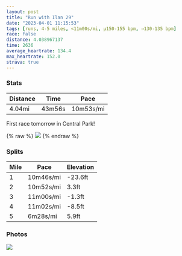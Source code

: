 ```yaml
---
layout: post
title: "Run with Ilan 29"
date: "2023-04-01 11:15:53"
tags: [runs, 4-5 miles, <11m00s/mi, μ150-155 bpm, →130-135 bpm]
race: false
distance: 4.038967137
time: 2636
average_heartrate: 134.4
max_heartrate: 152.0
strava: true
---
```


### Stats

| Distance | Time | Pace |
|----------|------|------|
|4.04mi|43m56s|10m53s/mi|

First race tomorrow in Central Park!

{% raw %}
<img src='https://maps.googleapis.com/maps/api/staticmap?maptype=roadmap&path=enc:cgwwFzusbM@@CDB\KJBPCFe@TED?XI\QTBJGZG?B@@DIFDHR`@FBHPNPLFLPBJJFLAJ@DFl@FZVRDl@Tp@^NRE\uAvBDx@Al@M`@Gn@On@FJNBE`@k@|AWb@IZQ`@Qf@Qf@Kp@k@`BId@j@VQKWIC@_@jAAJ?RlDtBbAh@~@n@TRf@\fAj@`Aj@b@`@b@Ph@NHFN\X^DB|A^h@PbAPjAd@`Cl@\NVFtC?b@Cj@Af@H`@Ph@\RB|@i@VKX?h@HXsBNWVM~@ONQh@Yv@HjAIZHTHv@GVB`@Ad@DVCXF\NVBlAO\Fj@h@bAd@VZ`@v@v@TN@|@WFIf@]b@Kd@V\h@h@|@`@TlBb@nC\d@PrAJr@Vd@^\Hf@Vx@R`@TRBz@Fn@?b@FfCF`AA|@Dj@H\C\BPBz@Dl@@j@DtBFl@AbEVt@H~EJ`CTtA@rDNdAAf@F^?bANh@E|@Fd@?jAGb@FJH`@@tD`@|@Db@Ef@@h@Df@Vd@FbEh@\B`@Af@Jh@FfB\jBNP?`@H|ARvBJd@P`@@TDp@h@Nb@Ad@It@IlBO|Ac@~HGRAXE@ECAUMm@Gy@ZiGZc@B_@CwBF_@Z?FELo@JGHA|AVDAFDC|@OhCM`BAf@UdCCv@MlB@\@@X@RC@EFqAD_BPoDH{@HsBBKPe@X?FMJ}@LQDAdAPnAJd@H&key=AIzaSyC1MId7bFpkLXNAaYhBSTb8jLyiSqzbDtM&size=800x800&markers=color:yellow|label:S|40.7565,-73.9979&markers=color:green|label:F|40.71875000000001,-74.01308000000014'>
{% endraw %}

### Splits

| Mile | Pace | Elevation |
|------|------|-----------|
|1|10m46s/mi|-23.6ft|
|2|10m52s/mi|3.3ft|
|3|11m00s/mi|-1.3ft|
|4|11m02s/mi|-8.5ft|
|5|6m28s/mi|5.9ft|

### Photos
<img src='https://dgtzuqphqg23d.cloudfront.net/47RIb8HOSLWJkbXqkySnoO9y8Vp4Nct3YTFNg6P1Xt4-576x768.jpg'>
